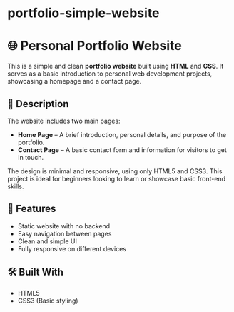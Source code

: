 # portfolio-simple-website
# 🌐 Personal Portfolio Website

This is a simple and clean **portfolio website** built using **HTML** and **CSS**. It serves as a basic introduction to personal web development projects, showcasing a homepage and a contact page.

## 📄 Description

The website includes two main pages:

- **Home Page** – A brief introduction, personal details, and purpose of the portfolio.
- **Contact Page** – A basic contact form and information for visitors to get in touch.

The design is minimal and responsive, using only HTML5 and CSS3. This project is ideal for beginners looking to learn or showcase basic front-end skills.

## 🚀 Features

- Static website with no backend
- Easy navigation between pages
- Clean and simple UI
- Fully responsive on different devices

## 🛠️ Built With

- HTML5
- CSS3 (Basic styling)



